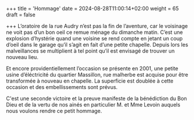 +++
title = 'Hommage'
date = 2024-08-28T11:00:14+02:00
weight = 65
draft = false

+++
L’oratoire de la rue Audry n’est pas la fin de l’aventure, car le voisinage ne voit pas d’un bon oeil ce remue ménage du dimanche matin. C’est une explosion d’hystérie quand une voisine se rend compte en jetant un coup d’oeil dans le garage qu’il s’agit en fait d’une petite chapelle. Depuis lors les malveillances se multiplient à tel point qu’il est envisagé de trouver un nouveau lieu.

Et encore providentiellement l’occasion se présente en 2001, une petite usine d’éléctricité du quartier Massillon, rue malherbe est acquise pour être transformée à nouveau en chapelle. La superficie est doublée à cette occasion et des embellissements sont prévus.

C'est une seconde victoire et la preuve manifeste de la bénédiction du Bon Dieu et de la vertu de nos ainés en particulier M. et Mme Levoin auquels nous voulons rendre ce petit hommage.

 






 